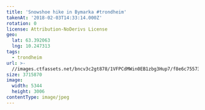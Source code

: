 ```yaml
---
title: 'Snowshoe hike in Bymarka #trondheim'
takenAt: '2018-02-03T14:33:14.000Z'
rotation: 0
license: Attribution-NoDerivs License
geo:
  lat: 63.392063
  lng: 10.247313
tags:
  - trondheim
url: >-
  //images.ctfassets.net/bncv3c2gt878/1VFPCdMWin0EB1zbg3Hup7/f8e6c7557320d6efcbbe5525bd377a4c/snowshoe-hike-in-bymarka-trondheim_39351688464_o
size: 3715870
image:
  width: 5344
  height: 3006
contentType: image/jpeg
---
```


